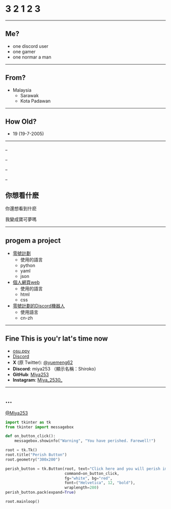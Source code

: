# 3 2 1 2 3
---

## Me?

- one discord user
- one gamer
- one normar a man

---

## From?

- Malaysia
  - Sarawak
  - Kota Padawan

---

## How Old?

- 19 (19-7-2005)

---

_

_

_

_

## 你想看什麽

你還想看到什麽

我變成寶可夢嗎


---

## progem a project

- [零號計劃](https://github.com/xuemeng1987/Project-Zero)
  - 使用的語言
  - python
  - yaml
  - json
- [個人網頁web](https://xuemeng1987.github.io/ShirokoHub/)
  - 使用的語言
  - html
  - css
- [零號計劃的Discord機器人](https://discord.com/oauth2/authorize?client_id=852046004550238258&permissions=15&scope=bot)
  - 使用語言
  - cn-zh

---

## Fine This is you'r lat's time now

- [osu.ppy](https://osu.ppy.sh/users/23623263)
- [Discord](https://discord.gg/4GE3FpR8rH)
- **X** (原 Twitter): [@yuemeng62](https://x.com/yuemeng200)
- **Discord**: miya253 （顯示名稱：Shiroko）
- **GitHub**: [Miya253](https://github.com/xuemeng1987)
- **Instagram**: [Miya_2530_](https://www.instagram.com/miya_2530_/)

---

## ...

[@Miya253](https://github.com/Miya253)

```python
import tkinter as tk
from tkinter import messagebox

def on_button_click():
    messagebox.showinfo("Warning", "You have perished. Farewell!")

root = tk.Tk()
root.title("Perish Button")
root.geometry("300x200")

perish_button = tk.Button(root, text="Click here and you will perish immediately", 
                          command=on_button_click, 
                          fg="white", bg="red", 
                          font=("Helvetica", 12, "bold"),
                          wraplength=280)
perish_button.pack(expand=True)

root.mainloop()
```
